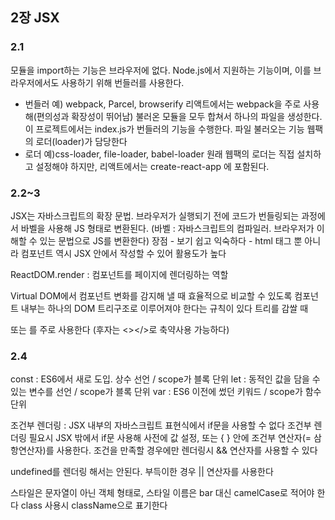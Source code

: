 ## 2장 JSX


### 2.1

모듈을 import하는 기능은 브라우저에 없다.
Node.js에서 지원하는 기능이며, 이를 브라우저에서도 사용하기 위해 번들러를 사용한다.
- 번들러 예) webpack, Parcel, browserify
리액트에서는 webpack을 주로 사용해(편의성과 확장성이 뛰어남) 불러온 모듈을 모두 합쳐서 하나의 파일을 생성한다.
이 프로젝트에서는 index.js가 번들러의 기능을 수행한다.
파일 불러오는 기능 웹팩의 로더(loader)가 담당한다
- 로더 예)css-loader, file-loader, babel-loader
원래 웹팩의 로더는 직접 설치하고 설정해야 하지만, 리액트에서는 create-react-app 에 포함된다.


### 2.2~3

JSX는 자바스크립트의 확장 문법.
브라우저가 실행되기 전에 코드가 번들링되는 과정에서 바벨을 사용해 JS 형태로 변환된다.
(바벨 : 자바스크립트의 컴파일러. 브라우저가 이해할 수 있는 문법으로 JS를 변환한다)
장점
	- 보기 쉽고 익숙하다
	- html 태그 뿐 아니라 컴포넌트 역시 JSX 안에서 작성할 수 있어 활용도가 높다

ReactDOM.render : 컴포넌트를 페이지에 렌더링하는 역할

Virtual DOM에서 컴포넌트 변화를 감지해 낼 때 효율적으로 비교할 수 있도록 컴포넌트 내부는
하나의 DOM 트리구조로 이루어져야 한다는 규칙이 있다
트리를 감쌀 때 <div> 또는 <Frangment>를 주로 사용한다 (후자는 <></>로 축약사용 가능하다)


### 2.4

const : ES6에서 새로 도입. 상수 선언 / scope가 블록 단위
let : 동적인 값을 담을 수 있는 변수를 선언 / scope가 블록 단위
var  : ES6 이전에 썼던 키워드 / scope가 함수 단위

조건부 렌더링 :
JSX 내부의 자바스크립트 표현식에서 if문을 사용할 수 없다
조건부 렌더링 필요시 JSX 밖에서 if문 사용해 사전에 값 설정, 또는
{ } 안에 조건부 연산자(= 삼항연산자)를 사용한다.
조건을 만족할 경우에만 렌더링시 && 연산자를 사용할 수 있다

undefined를 렌더링 해서는 안된다. 부득이한 경우 || 연산자를 사용한다

스타일은 문자열이 아닌 객체 형태로, 스타일 이름은 bar 대신 camelCase로 적어야 한다
class 사용시 className으로 표기한다
